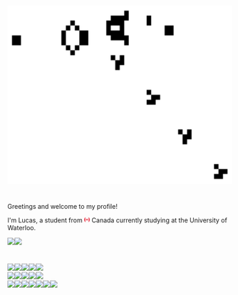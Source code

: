 <!--
**GoldPapaya/GoldPapaya** is a ✨ _special_ ✨ repository because its `README.md` (this file) appears on your GitHub profile.

Here are some ideas to get you started:

- 🔭 I’m currently working on ...
- 🌱 I’m currently learning ...
- 👯 I’m looking to collaborate on ...
- 🤔 I’m looking for help with ...
- 💬 Ask me about ...
- 📫 How to reach me: ...
- 😄 Pronouns: ...
- ⚡ Fun fact: ...
-->
<p align="center">
  <img width="800" height="400" src="https://github.com/GoldPapaya/GoldPapaya/blob/main/Gospers_glider_gun.gif">
  <h1 align="center"></h1>
</p>
<p>Greetings and welcome to my profile!</p>
<p>I'm Lucas, a student from <img width="13" height="13" src="canada-emoji-1024x1022-gecqksny.png"> Canada </img> currently studying at the University of Waterloo.</p>
<a href="https://www.linkedin.com/in/lucasc32/" target="_blank"><img src="https://img.shields.io/badge/LinkedIn-0077B5?style=for-the-badge&logo=linkedin&logoColor=white"></a><a href="https://goldpapaya.github.io/" target="_blank"><img src="https://img.shields.io/badge/website-000000?style=for-the-badge&logo=About.me&logoColor=lime"></a>
<h1></h1>
<div>
  <a href=""><img src="https://img.shields.io/badge/Python-14354C?style=for-the-badge&logo=python&logoColor=white" style="margin: 0;"><img src="https://img.shields.io/badge/TypeScript-007ACC?style=for-the-badge&logo=typescript&logoColor=white" style="margin: 0;"><img src="https://img.shields.io/badge/JavaScript-F7DF1E?style=for-the-badge&logo=javascript&logoColor=black" style="margin: 0;"><img src="https://img.shields.io/badge/HTML5-E34F26?style=for-the-badge&logo=html5&logoColor=white" style="margin: 0;"><img src="https://img.shields.io/badge/CSS3-1572B6?style=for-the-badge&logo=css3&logoColor=white" style="margin: 0;">
  </a>
</div>
<div>
  <a href=""><img src="https://img.shields.io/badge/NumPy-013243.svg?style=for-the-badge&logo=NumPy&logoColor=white" style="margin: 0;"><img src="https://img.shields.io/badge/SciPy-8CAAE6.svg?style=for-the-badge&logo=SciPy&logoColor=white" style="margin: 0;"><img src="https://img.shields.io/badge/pandas-150458.svg?style=for-the-badge&logo=pandas&logoColor=white" style="margin: 0;"><img src="https://img.shields.io/badge/scikitlearn-F7931E.svg?style=for-the-badge&logo=scikit-learn&logoColor=white" style="margin: 0;"><img src="https://img.shields.io/badge/TensorFlow-FF6F00.svg?style=for-the-badge&logo=TensorFlow&logoColor=white" style="margin: 0;">
  </a>
</div>
<div>
  <a href=""><img src="https://img.shields.io/badge/GIT-E44C30?style=for-the-badge&logo=git&logoColor=white" style="margin: 0;"><img src="https://img.shields.io/badge/PostgreSQL-316192?style=for-the-badge&logo=postgresql&logoColor=white" style="margin: 0;"><img src="https://img.shields.io/badge/Node.js-339933.svg?style=for-the-badge&logo=nodedotjs&logoColor=white" style="margin: 0;"><img src="https://img.shields.io/badge/Django-092E20.svg?style=for-the-badge&logo=Django&logoColor=white" style="margin: 0;"><img src="https://img.shields.io/badge/Postman-ef5b25?style=for-the-badge&logo=postman&logoColor=white" style="margin: 0;"><img src="https://img.shields.io/badge/Selenium-1bc60c?style=for-the-badge&logo=selenium&logoColor=white" style="margin: 0;"><img src="https://img.shields.io/badge/Playwright-00035d?style=for-the-badge&logo=playwright&logoColor=white" style="margin: 0;">
  </a>
</div>

